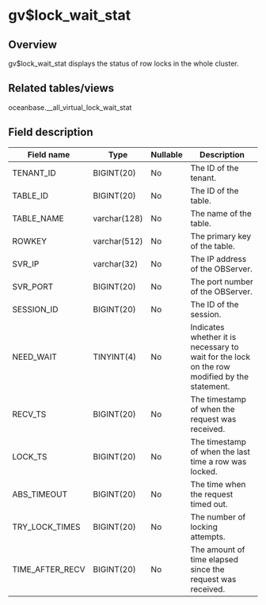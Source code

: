 gv$lock_wait_stat 
======================================



Overview 
-----------------

gv$lock_wait_stat displays the status of row locks in the whole cluster. 

Related tables/views 
-----------------------------

oceanbase.__all_virtual_lock_wait_stat

Field description 
--------------------------



| **Field name**  |   **Type**   | **Nullable** |                                       **Description**                                        |
|-----------------|--------------|--------------|----------------------------------------------------------------------------------------------|
| TENANT_ID       | BIGINT(20)   | No           | The ID of the tenant.                                                                        |
| TABLE_ID        | BIGINT(20)   | No           | The ID of the table.                                                                         |
| TABLE_NAME      | varchar(128) | No           | The name of the table.                                                                       |
| ROWKEY          | varchar(512) | No           | The primary key of the table.                                                                |
| SVR_IP          | varchar(32)  | No           | The IP address of the OBServer.                                                              |
| SVR_PORT        | BIGINT(20)   | No           | The port number of the OBServer.                                                             |
| SESSION_ID      | BIGINT(20)   | No           | The ID of the session.                                                                       |
| NEED_WAIT       | TINYINT(4)   | No           | Indicates whether it is necessary to wait for the lock on the row modified by the statement. |
| RECV_TS         | BIGINT(20)   | No           | The timestamp of when the request was received.                                              |
| LOCK_TS         | BIGINT(20)   | No           | The timestamp of when the last time a row was locked.                                        |
| ABS_TIMEOUT     | BIGINT(20)   | No           | The time when the request timed out.                                                         |
| TRY_LOCK_TIMES  | BIGINT(20)   | No           | The number of locking attempts.                                                              |
| TIME_AFTER_RECV | BIGINT(20)   | No           | The amount of time elapsed since the request was received.                                   |


